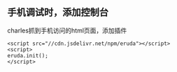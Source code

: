 ## 手机调试时，添加控制台

charles抓到手机访问的html页面，添加插件

```
<script src="//cdn.jsdelivr.net/npm/eruda"></script>
<script>
eruda.init();
</script>
```